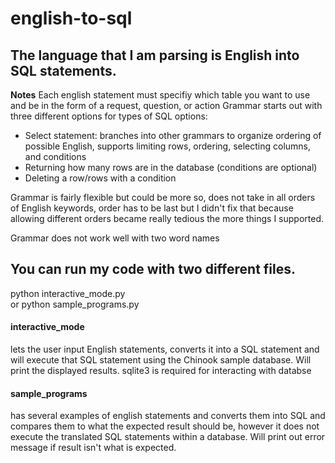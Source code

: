 # english-to-sql


## The language that I am parsing is English into SQL statements.

**Notes**
Each english statement must specifiy which table you want to use and be in the form of a request, question, or action
Grammar starts out with three different options for types of SQL options: 
* Select statement: branches into other grammars to organize ordering of possible English, supports limiting rows, ordering, selecting columns, and conditions
* Returning how many rows are in the database (conditions are optional)
* Deleting a row/rows with a condition

Grammar is fairly flexible but could be more so, does not take in all orders of English keywords, order has to be last but I didn't fix that because allowing different orders became really tedious the more things I supported.

Grammar does not work well with two word names

## You can run my code with two different files.
python interactive_mode.py  
or 
python sample_programs.py

#### interactive_mode 
lets the user input English statements, converts it into a SQL statement and will execute that SQL statement using the Chinook sample database. Will print the displayed results.
sqlite3 is required for interacting with databse

#### sample_programs 
has several examples of english statements and converts them into SQL and compares them to what the expected result should be, however it does not execute the translated SQL statements within a database. Will print out error message if result isn't what is expected.

